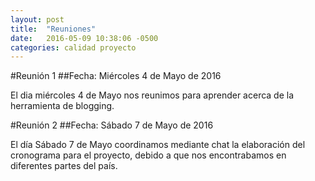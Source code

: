 ```yaml
---
layout: post
title:  "Reuniones"
date:   2016-05-09 10:38:06 -0500
categories: calidad proyecto
---
```


#Reunión 1
##Fecha: Miércoles 4 de Mayo de 2016

El dia miércoles 4 de Mayo nos reunimos para aprender acerca de la herramienta de blogging.

#Reunión 2
##Fecha: Sábado 7 de Mayo de 2016

El día Sábado 7 de Mayo coordinamos mediante chat la elaboración del cronograma para el proyecto, debido a que nos encontrabamos
en diferentes partes del país. 
